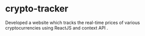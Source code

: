 # crypto-tracker

Developed a website which tracks the real-time prices of various cryptocurrencies using ReactJS and context API .
